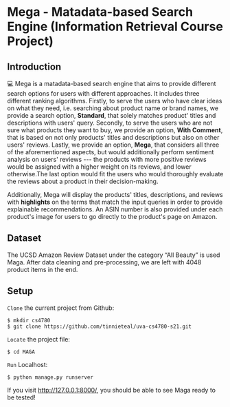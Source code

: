 # Mega - Matadata-based Search Engine (Information Retrieval Course Project)


## Introduction
💻 Mega is a matadata-based search engine that aims to provide different search options for users with different approaches. It includes three different ranking algorithms. Firstly, to serve the users who have clear ideas on what they need, i.e. searching about product name or brand names, we provide a search option, **Standard**, that solely matches product' titles and descriptions with users' query. Secondly, to serve the users who are not sure what products they want to buy, we provide an option, **With Comment**, that is based on not only products' titles and descriptions but also on other users' reviews. Lastly, we provide an option, **Mega**, that considers all three of the aforementioned aspects, but would additionally perform sentiment analysis on users' reviews --- the products with more positive reviews would be assigned with a higher weight on its reviews, and lower otherwise.The last option would fit the users who would thoroughly evaluate the reviews about a product in their decision-making. 


Additionally, Mega will display the products' titles, descriptions, and reviews with **highlights** on the terms that match the input queries in order to provide explainable recommendations. An ASIN number is also provided under each product's image for users to go directly to the product's page on Amazon. 

## Dataset
The UCSD Amazon Review Dataset under the category “All Beauty” is used Maga. After data cleaning and pre-processing, we are left with 4048 product items in the end. 

## Setup
`Clone` the current project from Github:

```
$ mkdir cs4780
$ git clone https://github.com/tinnieteal/uva-cs4780-s21.git
```
`Locate` the project file:
```
$ cd MAGA
```
`Run` Localhost:
```
$ python manage.py runserver
```
If you visit http://127.0.0.1:8000/, you should be able to see Maga ready to be tested!






